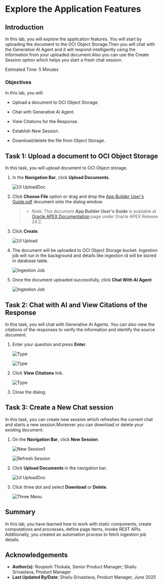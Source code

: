 # Explore the Application Features

## Introduction

In this lab, you will explore the application features. You will start by uploading the document to the OCI Object Storage.Then you will chat with the Generative AI Agent and it will respond intelligently using the information from your uploaded document.Also you can use the Create Session option which helps you start a fresh chat session.

Estimated Time: 5 Minutes

### Objectives

In this lab, you will:

- Upload a document to OCI Object Storage.

- Chat with Generative AI Agent.

- View Citations for the Response.

- Establish New Session.

- Download/delete the file from Object Storage.

## Task 1: Upload a document to OCI Object Storage

In this task, you will upload document to OCI Object storage.

1. In the **Navigation Bar**, click **Upload Documents**.

    ![UI UploadDoc](./images/ui-uploaddoc.png " ")

2. Click  **Choose File** option or drag and drop the [App Builder User's Guide.pdf](https://c4u04.objectstorage.us-ashburn-1.oci.customer-oci.com/p/EcTjWk2IuZPZeNnD_fYMcgUhdNDIDA6rt9gaFj_WZMiL7VvxPBNMY60837hu5hga/n/c4u04/b/livelabsfiles/o/labfiles%2Foracle-apex-app-builder-users-guide.pdf?download=1) document onto the dialog window.

    >* Note: This document **App Builder User's Guide** is available at [Oracle APEX Documentation](https://apex.oracle.com/en/learn/documentation/) page under Oracle APEX Release 24.2.

3. Click **Create**.

    ![UI Upload](./images/ui-upload.png " ")

4. The document will be uploaded to OCI Object Storage bucket. Ingestion job will run in the background and details like ingestion id will be stored in database table.

    ![Ingestion Job](./images/ingestion-job.png " ")

5. Once the document uploaded successfully, click **Chat With AI Agent**

    ![Ingestion Job](./images/ingestionjob-success.png " ")

## Task 2: Chat with AI and View Citations of the Response

In this task, you will chat with Generative AI Agents. You can also view the citations of the responses to verify the information and identify the source document.

1. Enter your question and press **Enter**.

    ![Type](./images/type.png " ")

    ![Type](./images/type-chat1.png " ")

2. Click **View Citations** link.

    ![Type](./images/click-citation1.png " ")

3. Close the dialog.

## Task 3: Create a New Chat session

In this task, you can create new session which refreshes the current chat and starts a new session.Moreover you can download or delete your existing document.

1. On the **Navigation Bar**, click **New Session**.

    ![New Session1](./images/new-session1.png " ")

    ![Refresh Session](./images/refresh.png " ")

2. Click **Upload Documents** in the navigation bar.

    ![UI UploadDoc](./images/ui-uploaddoc.png " ")

3. Click three dot and select **Download** or **Delete**.

    ![Three Menu](./images/three-menu1.png " ")

## Summary

In this lab, you have learned how to work with static components, create computations and processes, define page items, invoke REST APIs. Additionally, you created an automation process to fetch ingestion job details.

## Acknowledgements

- **Author(s)**: Roopesh Thokala, Senior Product Manager; Shailu Srivastava, Product Manager
- **Last Updated By/Date**: Shailu Srivastava, Product Manager, June 2025
